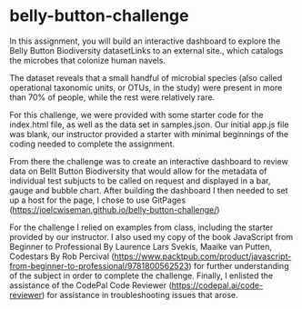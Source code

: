 # belly-button-challenge

In this assignment, you will build an interactive dashboard to explore the Belly Button Biodiversity datasetLinks to an external site., which catalogs the microbes that colonize human navels.

The dataset reveals that a small handful of microbial species (also called operational taxonomic units, or OTUs, in the study) were present in more than 70% of people, while the rest were relatively rare.

For this challenge, we were provided with some starter code for the index.html file, as well as the data set in samples.json. Our initial app.js file was blank, our instructor provided a starter with minimal beginnings of the coding needed to complete the assignment.

From there the challenge was to create an interactive dashboard to review data on Bellt Button Biodiversity that would allow for the metadata of individual test subjucts to be called on request and displayed in a bar, gauge and bubble chart. After building the dashboard I then needed to set up a host for the page, I chose to use GitPages (https://joelcwiseman.github.io/belly-button-challenge/)

For the challenge I relied on examples from class, including the starter provided by our instructor. I also used my copy of the book JavaScript from Beginner to Professional
By Laurence Lars Svekis, Maaike van Putten, Codestars By Rob Percival (https://www.packtpub.com/product/javascript-from-beginner-to-professional/9781800562523) for further understanding of the subject in order to complete the challenge. Finally, I enlisted the assistance of the CodePal Code Reviewer (https://codepal.ai/code-reviewer) for assistance in troubleshooting issues that arose. 
